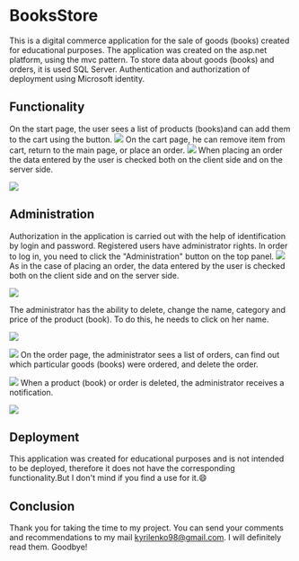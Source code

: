 # BooksStore
This is a digital commerce application for the sale of goods (books) created for educational purposes.
The application was created on the asp.net platform, using the mvc pattern. To store data about goods (books) and orders, it is used SQL Server.
Authentication and authorization of deployment using Microsoft identity.
## Functionality
On the start page, the user sees a list of products (books)and can add them to the cart using the button.
![](https://github.com/Kyrilenko/BooksStore/blob/main/picturesToReadMe/%D0%A1%D0%BD%D0%B8%D0%BC%D0%BE%D0%BA%20%D1%8D%D0%BA%D1%80%D0%B0%D0%BD%D0%B0_20221121_045844.png?raw=true)
On the cart page, he can remove item from cart, return to the main page, or place an order.
![](https://github.com/Kyrilenko/BooksStore/blob/main/picturesToReadMe/%D0%A1%D0%BD%D0%B8%D0%BC%D0%BE%D0%BA%20%D1%8D%D0%BA%D1%80%D0%B0%D0%BD%D0%B0_20221121_045927.png?raw=true)
When placing an order the data entered by the user is checked both on the client side and on the server side.

![](https://github.com/Kyrilenko/BooksStore/blob/main/picturesToReadMe/%D0%A1%D0%BD%D0%B8%D0%BC%D0%BE%D0%BA%20%D1%8D%D0%BA%D1%80%D0%B0%D0%BD%D0%B0_20221121_045945.png?raw=true)

## Administration
Authorization in the application is carried out with the help of identification by login and password. Registered users have administrator rights. In order to log in, you need to click the "Administration" button on the top panel.
![](https://github.com/Kyrilenko/BooksStore/blob/main/picturesToReadMe/%D0%A1%D0%BD%D0%B8%D0%BC%D0%BE%D0%BA%20%D1%8D%D0%BA%D1%80%D0%B0%D0%BD%D0%B0_20221121_045959.png?raw=true)
As in the case of placing an order, the data entered by the user is checked both on the client side and on the server side.

![](https://github.com/Kyrilenko/BooksStore/blob/main/picturesToReadMe/%D0%A1%D0%BD%D0%B8%D0%BC%D0%BE%D0%BA%20%D1%8D%D0%BA%D1%80%D0%B0%D0%BD%D0%B0_20221121_050012.png?raw=true)

The administrator has the ability to delete, change the name, category and price of the product (book). To do this, he needs to click on her name.

![](https://github.com/Kyrilenko/BooksStore/blob/main/picturesToReadMe/%D0%A1%D0%BD%D0%B8%D0%BC%D0%BE%D0%BA%20%D1%8D%D0%BA%D1%80%D0%B0%D0%BD%D0%B0_20221121_050027.png?raw=true)

![](https://github.com/Kyrilenko/BooksStore/blob/main/picturesToReadMe/%D0%A1%D0%BD%D0%B8%D0%BC%D0%BE%D0%BA%20%D1%8D%D0%BA%D1%80%D0%B0%D0%BD%D0%B0_20221121_050043.png?raw=true)
On the order page, the administrator sees a list of orders, can find out which particular goods (books) were ordered, and delete the order.

![](https://github.com/Kyrilenko/BooksStore/blob/main/picturesToReadMe/%D0%A1%D0%BD%D0%B8%D0%BC%D0%BE%D0%BA%20%D1%8D%D0%BA%D1%80%D0%B0%D0%BD%D0%B0_20221121_050048.png?raw=true)
When a product (book) or order is deleted, the administrator receives a notification.

![](https://github.com/Kyrilenko/BooksStore/blob/main/picturesToReadMe/%D0%A1%D0%BD%D0%B8%D0%BC%D0%BE%D0%BA%20%D1%8D%D0%BA%D1%80%D0%B0%D0%BD%D0%B0_20221121_050056.png?raw=true)
## Deployment
This application was created for educational purposes and is not intended to be deployed, therefore it does not have the corresponding functionality.But I don't mind if you find a use for it.😄
## Conclusion
Thank you for taking the time to my project. You can send your comments and recommendations to my mail kyrilenko98@gmail.com. I will definitely read them. Goodbye!
